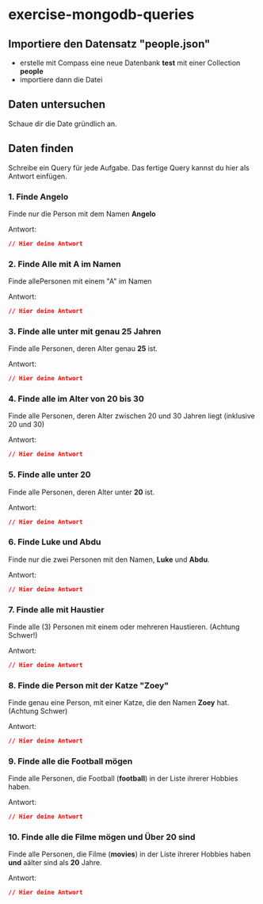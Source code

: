 # exercise-mongodb-queries

## Importiere den Datensatz "people.json"
* erstelle mit Compass eine neue Datenbank **test** mit einer Collection **people**
* importiere dann die Datei

## Daten untersuchen
Schaue dir die Date gründlich an.

## Daten finden
Schreibe ein Query für jede Aufgabe.
Das fertige Query kannst du hier als Antwort einfügen.

### 1. Finde Angelo
Finde nur die Person mit dem Namen **Angelo**

Antwort:
```json
// Hier deine Antwort
```

### 2. Finde Alle mit A im Namen
Finde allePersonen mit einem "A" im Namen

Antwort:
```json
// Hier deine Antwort
```

### 3. Finde alle unter mit genau 25 Jahren
Finde alle Personen, deren Alter genau **25** ist.

Antwort:
```json
// Hier deine Antwort
```

### 4. Finde alle im Alter von 20 bis 30
Finde alle Personen, deren Alter zwischen 20 und 30 Jahren liegt (inklusive 20 und 30)

Antwort:
```json
// Hier deine Antwort
```

### 5. Finde alle unter 20
Finde alle Personen, deren Alter unter **20** ist.

Antwort:
```json
// Hier deine Antwort
```

### 6. Finde Luke und Abdu
Finde nur die zwei Personen mit den Namen, **Luke** und **Abdu**.

Antwort:
```json
// Hier deine Antwort
```

### 7. Finde alle mit Haustier
Finde alle (3) Personen mit einem oder mehreren Haustieren.
(Achtung Schwer!)

Antwort:
```json
// Hier deine Antwort
```

### 8. Finde die Person mit der Katze "Zoey"
Finde genau eine Person, mit einer Katze, die den Namen **Zoey** hat.
(Achtung Schwer)

Antwort:
```json
// Hier deine Antwort
```

### 9. Finde alle die Football mögen
Finde alle Personen, die Football (**football**) in der Liste ihrerer Hobbies haben.

Antwort:
```json
// Hier deine Antwort
```

### 10. Finde alle die Filme mögen und Über 20 sind
Finde alle Personen, die Filme (**movies**) in der Liste ihrerer Hobbies haben **und** aälter sind als **20** Jahre.

Antwort:
```json
// Hier deine Antwort
```
